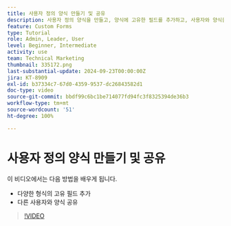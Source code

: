 ```yaml
---
title: 사용자 정의 양식 만들기 및 공유
description: 사용자 정의 양식을 만들고, 양식에 고유한 필드를 추가하고, 사용자와 양식을 공유하는 방법을 알아봅니다.
feature: Custom Forms
type: Tutorial
role: Admin, Leader, User
level: Beginner, Intermediate
activity: use
team: Technical Marketing
thumbnail: 335172.png
last-substantial-update: 2024-09-23T00:00:00Z
jira: KT-8909
exl-id: b37334c7-67d0-4359-9537-dc26843582d1
doc-type: video
source-git-commit: bbdf99c6bc1be714077fd94fc3f8325394de36b3
workflow-type: tm+mt
source-wordcount: '51'
ht-degree: 100%

---
```


# 사용자 정의 양식 만들기 및 공유

이 비디오에서는 다음 방법을 배우게 됩니다.

* 다양한 형식의 고유 필드 추가
* 다른 사용자와 양식 공유

>[!VIDEO](https://video.tv.adobe.com/v/335172/?quality=12&learn=on&enablevpops=1)

